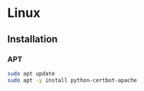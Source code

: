 # Linux

## Installation

### APT

```sh
sudo apt update
sudo apt -y install python-certbot-apache
```
